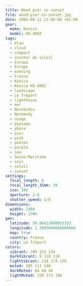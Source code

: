 ```yaml
---
title: Wood pier in sunset
file: wood-pier-in-sunset.jpg
date: 2004-06-12 21:06:00 +01:00
gear:
  make: Konica
  model: KD-400Z
tags:
  - blue
  - cloud
  - compact
  - coucher de soleil
  - Europa
  - Europe
  - evening
  - France
  - Konica
  - Konica KD-400Z
  - landscape
  - Le Tréport
  - lighthouse
  - mer
  - Normandie
  - Normandy
  - nuage
  - paysage
  - phare
  - pier
  - pink
  - ponton
  - purple
  - sea
  - Seine-Maritime
  - soir
  - soleil
  - sunset
settings:
  focal_length: 8
  focal_length_35mm: 39
  iso: 100
  aperture: 2.8
  shutter_speed: 1/8
dimensions:
  width: 2304
  height: 1704
geo:
  latitude: 50.06413888833333
  longitude: 1.3695666666666666
  map: true
  country: France
  city: Le Tréport
colors:
  vibrant: 209 153 134
  darkVibrant: 9 118 110
  lightVibrant: 218 174 159
  muted: 105 111 140
  darkMuted: 84 68 44
  lightMuted: 159 173 198
---
```



